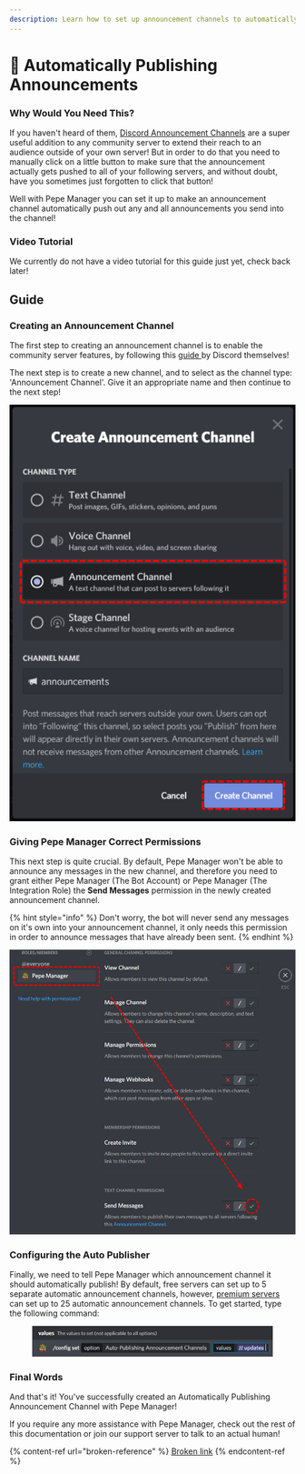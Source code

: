 ```yaml
---
description: Learn how to set up announcement channels to automatically publish themselves!
---
```


# 📣 Automatically Publishing Announcements

### Why Would You Need This?

If you haven't heard of them, [Discord Announcement Channels](https://support.discord.com/hc/en-us/articles/360032008192-Announcement-Channels-) are a super useful addition to any community server to extend their reach to an audience outside of your own server! But in order to do that you need to manually click on a little button to make sure that the announcement actually gets pushed to all of your following servers, and without doubt, have you sometimes just forgotten to click that button!

Well with Pepe Manager you can set it up to make an announcement channel automatically push out any and all announcements you send into the channel!&#x20;

### Video Tutorial

We currently do not have a video tutorial for this guide just yet, check back later!

## Guide

### Creating an Announcement Channel

The first step to creating an announcement channel is to enable the community server features, by following this [guide ](https://support.discord.com/hc/en-us/articles/360047132851-Enabling-Your-Community-Server)by Discord themselves!

The next step is to create a new channel, and to select as the channel type: 'Announcement Channel'. Give it an appropriate name and then continue to the next step!

![](../.gitbook/assets/kzgyljb.png)

### Giving Pepe Manager Correct Permissions

This next step is quite crucial. By default, Pepe Manager won't be able to announce any messages in the new channel, and therefore you need to grant either Pepe Manager (The Bot Account) or Pepe Manager (The Integration Role) the **Send Messages** permission in the newly created announcement channel.

{% hint style="info" %}
Don't worry, the bot will never send any messages on it's own into your announcement channel, it only needs this permission in order to announce messages that have already been sent.
{% endhint %}

![](../.gitbook/assets/ligkvrd.png)

### Configuring the Auto Publisher

Finally, we need to tell Pepe Manager which announcement channel it should automatically publish! By default, free servers can set up to 5 separate automatic announcement channels, however, [premium servers](../information/patreon-perks.md) can set up to 25 automatic announcement channels. To get started, type the following command:

<figure><img src="../.gitbook/assets/image (20).png" alt=""><figcaption></figcaption></figure>

### Final Words

And that's it! You've successfully created an Automatically Publishing Announcement Channel with Pepe Manager!

If you require any more assistance with Pepe Manager, check out the rest of this documentation or join our support server to talk to an actual human!

{% content-ref url="broken-reference" %}
[Broken link](broken-reference)
{% endcontent-ref %}
